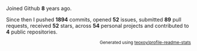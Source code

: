 Joined Github **8** years ago.

Since then I pushed **1894** commits, opened **52** issues, submitted **89** pull requests, received **52** stars, across **54** personal projects and contributed to **4** public repositories.

<p align="right"><sub>Generated using <a href="https://github.com/marketplace/actions/profile-readme-stats">teoxoy/profile-readme-stats</a></sub></p>
